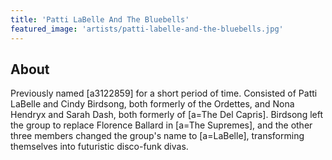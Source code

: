 ```yaml
---
title: 'Patti LaBelle And The Bluebells'
featured_image: 'artists/patti-labelle-and-the-bluebells.jpg'
---
```


## About

Previously named [a3122859] for a short period of time. Consisted of Patti LaBelle and Cindy Birdsong, both formerly of the Ordettes, and Nona Hendryx and Sarah Dash, both formerly of [a=The Del Capris]. Birdsong left the group to replace Florence Ballard in [a=The Supremes], and the other three members changed the group's name to [a=LaBelle], transforming themselves into futuristic disco-funk divas.
